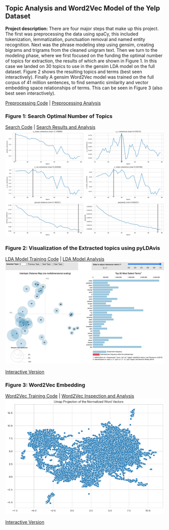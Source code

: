 ## Topic Analysis and Word2Vec Model of the Yelp Dataset

**Project description:** There are four major steps that make up this project. The first was preprocessing the data using spaCy, this included tokenization, lemmatization, punctuation removal and named entity recognition. Next was the phrase modeling step using gensim, creating bigrams and trigrams from the cleaned unigram text. Then we turn to the modeling phase, where we first focused on the funding the optimal number of topics for extraction, the results of which are shown in Figure 1. In this case we landed on 30 topics to use in the gensim LDA model on the full dataset. Figure 2 shows the resulting topics and terms (best seen interactively). Finally A gensim Word2Vec model was trained on the full corpus of 41 million sentences, to find semantic similarity and vector embedding space relationships of terms. This can be seen in Figure 3 (also best seen interactively).

[Preprocessing Code](https://github.com/Alkoopman85/Word2Vec-and-Topic-Analysis-Yelp-Reviews/blob/main/prep_text.py) | [Preprocessing Analysis](https://github.com/Alkoopman85/Word2Vec-and-Topic-Analysis-Yelp-Reviews/blob/main/inspect_prepared_text.ipynb)

### Figure 1: Search Optimal Number of Topics
[Search Code](https://github.com/Alkoopman85/Word2Vec-and-Topic-Analysis-Yelp-Reviews/blob/main/search_for_best_num_topics.py) | [Search Results and Analysis](https://github.com/Alkoopman85/Word2Vec-and-Topic-Analysis-Yelp-Reviews/blob/main/num_topics_search_results.ipynb)
<img src="images/topic_search.png?raw=true">

### Figure 2: Visualization of the Extracted topics using pyLDAvis
[LDA Model Training Code](https://github.com/Alkoopman85/Word2Vec-and-Topic-Analysis-Yelp-Reviews/blob/main/train_lda_model_prep_vis.py) | [LDA Model  Analysis](https://github.com/Alkoopman85/Word2Vec-and-Topic-Analysis-Yelp-Reviews/blob/main/lda_yelp_reviews.ipynb)
<img src="images/static_lda_vis.png?raw=true"/>

[Interactive Version](/images/lda_vis.html)

### Figure 3: Word2Vec Embedding
[Word2Vec Training Code](https://github.com/Alkoopman85/Word2Vec-and-Topic-Analysis-Yelp-Reviews/blob/main/train_word2vec.py) | [Word2Vec Inspection and Analysis](https://github.com/Alkoopman85/Word2Vec-and-Topic-Analysis-Yelp-Reviews/blob/main/Yelp_2_Vec_results.ipynb)
<img src="images/word_vectors_all.png?raw=true"/>

[Interactive Version](/images/word_vectors.html)

